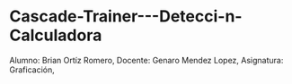 # Cascade-Trainer---Detecci-n-Calculadora
Alumno: Brian Ortíz Romero, Docente: Genaro Mendez Lopez, Asignatura: Graficación, 
